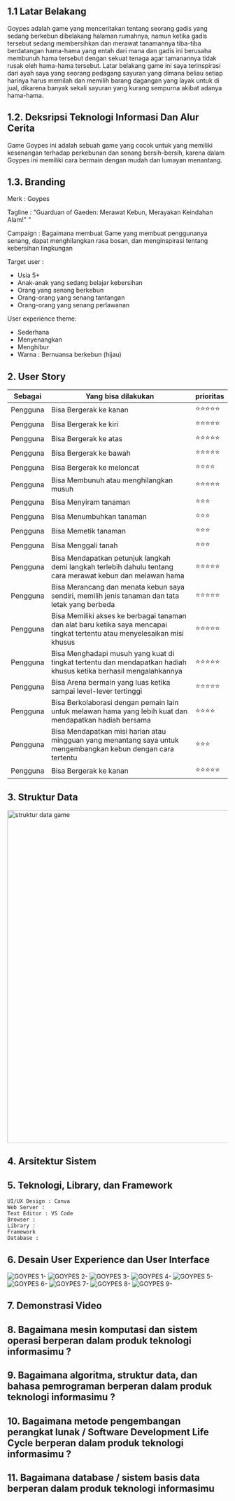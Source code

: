 ## 1.1 Latar Belakang

Goypes adalah game yang menceritakan tentang seorang gadis yang sedang berkebun dibelakang halaman rumahnya, namun ketika gadis tersebut sedang membersihkan dan merawat tanamannya tiba-tiba berdatangan hama-hama yang entah dari mana dan gadis ini berusaha membunuh hama tersebut dengan sekuat tenaga agar tamanannya tidak rusak oleh hama-hama tersebut. Latar belakang game ini saya terinspirasi dari ayah saya yang seorang pedagang sayuran yang dimana beliau setiap harinya harus memilah dan memilih barang dagangan yang layak untuk di jual, dikarena banyak sekali sayuran yang kurang sempurna akibat adanya hama-hama. 

## 1.2. Deksripsi Teknologi Informasi Dan Alur Cerita

Game Goypes ini adalah sebuah game yang cocok untuk yang memiliki kesenangan terhadap perkebunan dan senang bersih-bersih, karena dalam Goypes ini memiliki cara bermain dengan mudah dan lumayan menantang. 

## 1.3. Branding

Merk : Goypes

Tagline : "Guarduan of Gaeden: Merawat Kebun, Merayakan Keindahan Alam!" "

Campaign :  Bagaimana membuat Game yang membuat penggunanya senang, dapat menghilangkan rasa bosan, dan menginspirasi tentang kebersihan lingkungan

Target user :
- Usia 5+
- Anak-anak yang sedang belajar kebersihan
- Orang yang senang berkebun
- Orang-orang yang senang tantangan
- Orang-orang yang senang perlawanan

User experience theme:
- Sederhana
- Menyenangkan
- Menghibur
- Warna : Bernuansa berkebun (hijau)
   
## 2. User Story

Sebagai | Yang bisa dilakukan | prioritas
---|---|---
Pengguna | Bisa Bergerak ke kanan |⭐⭐⭐⭐⭐
Pengguna | Bisa Bergerak ke kiri | ⭐⭐⭐⭐⭐
Pengguna | Bisa Bergerak ke atas | ⭐⭐⭐⭐⭐
Pengguna | Bisa Bergerak ke bawah | ⭐⭐⭐⭐⭐
Pengguna | Bisa Bergerak ke meloncat | ⭐⭐⭐⭐
Pengguna | Bisa Membunuh atau menghilangkan musuh | ⭐⭐⭐⭐⭐
Pengguna | Bisa Menyiram tanaman | ⭐⭐⭐
Pengguna | Bisa Menumbuhkan tanaman | ⭐⭐⭐
Pengguna | Bisa Memetik tanaman | ⭐⭐⭐
Pengguna | Bisa Menggali tanah | ⭐⭐⭐
Pengguna | Bisa Mendapatkan petunjuk langkah demi langkah terlebih dahulu tentang cara merawat kebun dan melawan hama | ⭐⭐⭐⭐⭐
Pengguna | Bisa Merancang dan menata kebun saya sendiri, memilih jenis tanaman dan tata letak yang berbeda | ⭐⭐⭐⭐⭐
Pengguna | Bisa Memiliki akses ke berbagai tanaman dan alat baru ketika saya mencapai tingkat tertentu atau menyelesaikan misi khusus |⭐⭐⭐⭐⭐
Pengguna | Bisa Menghadapi musuh yang kuat di tingkat tertentu dan mendapatkan hadiah khusus ketika berhasil mengalahkannya |⭐⭐⭐⭐⭐
Pengguna | Bisa Arena bermain yang luas ketika sampai level-lever tertinggi |⭐⭐⭐⭐⭐
Pengguna | Bisa Berkolaborasi dengan pemain lain untuk melawan hama yang lebih kuat dan mendapatkan hadiah bersama |⭐⭐⭐⭐
Pengguna | Bisa Mendapatkan misi harian atau mingguan yang menantang saya untuk mengembangkan kebun dengan cara tertentu |⭐⭐⭐
Pengguna | Bisa Bergerak ke kanan |⭐⭐⭐⭐⭐


## 3. Struktur Data
<img width="761" alt="struktur data game" src="https://github.com/ekamaysa/Praktikum_Dasar_Pemograman/assets/144700802/e1ae8860-6b60-49f5-ac16-e89d4ac78fb9">


## 4. Arsitektur Sistem

## 5. Teknologi, Library, dan Framework

    UI/UX Design : Canva
    Web Server : 
    Text Editor : VS Code
    Browser : 
    Library : 
    Framework 
    Database : 

## 6. Desain User Experience dan User Interface
![GOYPES 1-](https://github.com/ekamaysa/Praktikum_Dasar_Pemograman/assets/144700802/a48af216-e205-4458-9ce1-d1b28042dba7)
![GOYPES 2-](https://github.com/ekamaysa/Praktikum_Dasar_Pemograman/assets/144700802/e1fd4d7b-fe32-4e46-b65e-a411bb4c26c8)
![GOYPES 3-](https://github.com/ekamaysa/Praktikum_Dasar_Pemograman/assets/144700802/d9a89351-d670-473a-957f-b499db091009)
![GOYPES 4-](https://github.com/ekamaysa/Praktikum_Dasar_Pemograman/assets/144700802/63696f27-7213-4548-90d3-5f934660a4d7)
![GOYPES 5-](https://github.com/ekamaysa/Praktikum_Dasar_Pemograman/assets/144700802/cb092d5f-8957-4a63-9fc3-ccd7d6650365)
![GOYPES 6-](https://github.com/ekamaysa/Praktikum_Dasar_Pemograman/assets/144700802/2f357670-d3a8-46a3-a386-4055d67976ee)
![GOYPES 7-](https://github.com/ekamaysa/Praktikum_Dasar_Pemograman/assets/144700802/3e33ea8b-beae-4035-ac49-f2556c37e5c6)
![GOYPES 8-](https://github.com/ekamaysa/Praktikum_Dasar_Pemograman/assets/144700802/daa3c6ec-da88-4e58-84c0-b425be25c7eb)
![GOYPES 9-](https://github.com/ekamaysa/Praktikum_Dasar_Pemograman/assets/144700802/bbfbfc98-74fe-4317-aa5d-e21972277181)


## 7. Demonstrasi Video


## 8. Bagaimana mesin komputasi dan sistem operasi berperan dalam produk teknologi informasimu ?

## 9. Bagaimana algoritma, struktur data, dan bahasa pemrograman berperan dalam produk teknologi informasimu ?

## 10. Bagaimana metode pengembangan perangkat lunak / Software Development Life Cycle berperan dalam produk teknologi informasimu ?

## 11. Bagaimana database / sistem basis data berperan dalam produk teknologi informasimu 


